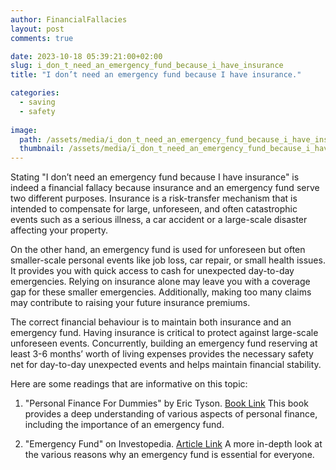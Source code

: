 ```yaml
---
author: FinancialFallacies
layout: post
comments: true

date: 2023-10-18 05:39:21:00+02:00  
slug: i_don_t_need_an_emergency_fund_because_i_have_insurance
title: "I don’t need an emergency fund because I have insurance."

categories:
  - saving
  - safety
  
image:
  path: /assets/media/i_don_t_need_an_emergency_fund_because_i_have_insurance.jpg
  thumbnail: /assets/media/i_don_t_need_an_emergency_fund_because_i_have_insurance.jpg
---
```


Stating "I don’t need an emergency fund because I have insurance" is indeed a financial fallacy because insurance and an emergency fund serve two different purposes. Insurance is a risk-transfer mechanism that is intended to compensate for large, unforeseen, and often catastrophic events such as a serious illness, a car accident or a large-scale disaster affecting your property.

On the other hand, an emergency fund is used for unforeseen but often smaller-scale personal events like job loss, car repair, or small health issues. It provides you with quick access to cash for unexpected day-to-day emergencies. Relying on insurance alone may leave you with a coverage gap for these smaller emergencies. Additionally, making too many claims may contribute to raising your future insurance premiums. 

The correct financial behaviour is to maintain both insurance and an emergency fund. Having insurance is critical to protect against large-scale unforeseen events. Concurrently, building an emergency fund reserving at least 3-6 months’ worth of living expenses provides the necessary safety net for day-to-day unexpected events and helps maintain financial stability.

Here are some readings that are informative on this topic:

1. "Personal Finance For Dummies" by Eric Tyson. [Book Link](https://www.amazon.com/Personal-Finance-Dummies-Eric-Tyson/dp/1119517893)
This book provides a deep understanding of various aspects of personal finance, including the importance of an emergency fund.

2. "Emergency Fund" on Investopedia. [Article Link](https://www.investopedia.com/terms/e/emergency_fund.asp)
A more in-depth look at the various reasons why an emergency fund is essential for everyone.

